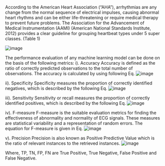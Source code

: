 According to the American Heart Association (“AHA”), arrhythmias are any change from the normal sequence of electrical impulses, causing abnormal heart rhythms and can be either life-threatening or require medical therapy to prevent future problems. The Association for the Advancement of Medical Instrumentation (AAMI) (American National Standards Institute, 2012) provides a clear guideline for grouping heartbeat types under 5 super classes. (Table 1)

![image](https://user-images.githubusercontent.com/67265786/191623335-a6039a45-d0de-40f1-926d-cefd66519bb1.png)

The performance evaluation of any machine learning model can be done on the basis of the following metrics:
i). Accuracy 
Accuracy is defined as the ratio of correctly predicted observations to the total number of observations. The accuracy is calculated by using following Eq. 
![image](https://user-images.githubusercontent.com/67265786/191623409-1390e45e-e6d7-40bf-9e5e-a9e394f57336.png)

ii). Specificity 
Specificity measures the proportion of correctly identified negatives, which is described by the following Eq. 
![image](https://user-images.githubusercontent.com/67265786/191623461-02f644cc-5c0a-4c5f-af23-d92e4baa144b.png)

iii). Sensitivity 
Sensitivity or recall measures the proportion of correctly identified positives, which is described by the following Eq. 
![image](https://user-images.githubusercontent.com/67265786/191623517-7588e0fd-e507-407a-b251-e7d28f6d29d9.png)

iv). F-measure 
F-measure is the suitable evaluation metrics for finding the effectiveness of abnormality and normality of ECG signals. These measures are statistical variability and a representation of random errors. The equation for F-measure is given in Eq. 
![image](https://user-images.githubusercontent.com/67265786/191623553-529c5cee-7b87-452d-960e-d1b004797de3.png)

v). Precision 
Precision is also known as Positive Predictive Value which is the ratio of relevant instances to the retrieved instances.
![image](https://user-images.githubusercontent.com/67265786/191623589-b6c883c1-d631-446e-9b20-c0874d136be1.png)

Where, TP, TN, FP, FN are True Positive, True Negative, False Positive and False Negative.
